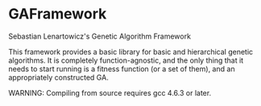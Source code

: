 GAFramework
===========
Sebastian Lenartowicz's Genetic Algorithm Framework

This framework provides a basic library for basic and hierarchical genetic
algorithms. It is completely function-agnostic, and the only thing that it
needs to start running is a fitness function (or a set of them), and an
appropriately constructed GA.

WARNING: Compiling from source requires gcc 4.6.3 or later.

